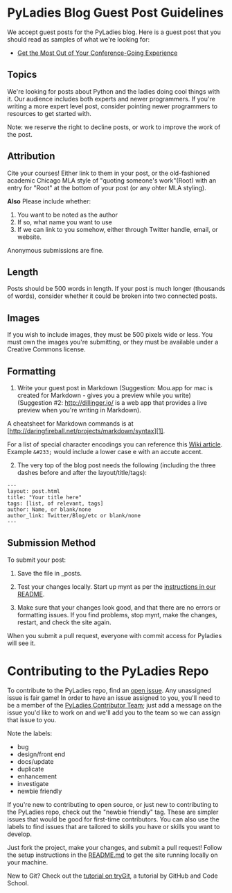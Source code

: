 # PyLadies Blog Guest Post Guidelines

We accept guest posts for the PyLadies blog. Here is a guest post that you should read as samples of what we're looking for:

* [Get the Most Out of Your Conference-Going Experience][2]

## Topics

We're looking for posts about Python and the ladies doing cool things with it. Our audience includes both experts and newer programmers. If you're writing a more expert level post, consider pointing newer programmers to resources to get started with.

Note: we reserve the right to decline posts, or work to improve the work of the post. 

## Attribution

Cite your courses! Either link to them in your post, or the old-fashioned academic Chicago MLA style of "quoting someone's work"(Root) with an entry for "Root" at the bottom of your post (or any ohter MLA styling).

**Also** Please include whether:

1. You want to be noted as the author
2. If so, what name you want to use
3. If we can link to you somehow, either through Twitter handle, email, or website.

Anonymous submissions are fine.

## Length

Posts should be 500 words in length. If your post is much longer (thousands of words), consider whether it could be broken into two connected posts.

## Images

If you wish to include images, they must be 500 pixels wide or less. You must own the images you're submitting, or they must be available under a Creative Commons license.

## Formatting

1. Write your guest post in Markdown (Suggestion: Mou.app for mac is created for Markdown - gives you a preview while you write) (Suggestion #2: http://dillinger.io/ is a web app that provides a live preview when you're writing in Markdown).

A cheatsheet for Markdown commands is at [http://daringfireball.net/projects/markdown/syntax][1].

For a list of special character encodings you can reference this [Wiki article](https://en.wikipedia.org/wiki/List_of_XML_and_HTML_character_entity_references). Example `&#233;` would include a lower case e with an accute accent.

2. The very top of the blog post needs the following (including the three dashes before and after the layout/title/tags):

```
---
layout: post.html
title: "Your title here"
tags: [list, of relevant, tags]
author: Name, or blank/none
author_link: Twitter/Blog/etc or blank/none
---
```

## Submission Method

To submit your post:

1. Save the file in _posts.

2. Test your changes locally. Start up mynt as per the [instructions in our README](https://github.com/pyladies/pyladies#to-run-locally).

3. Make sure that your changes look good, and that there are no errors or formatting issues. If you find problems, stop mynt, make the changes, restart, and check the site again.

When you submit a pull request, everyone with commit access for Pyladies will see it.

[1]: http://daringfireball.net/projects/markdown/syntax
[2]: http://www.pyladies.com/blog/get-the-most-out-of-your-conference-going-experience/

# Contributing to the PyLadies Repo 

To contribute to the PyLadies repo, find an [open issue](https://github.com/pyladies/pyladies/issues?q=is%3Aopen+is%3Aissue+no%3Aassignee). Any unassigned issue is fair game! In order to have an issue assigned to you, you'll need to be a member of the [PyLadies Contributor Team](https://github.com/orgs/pyladies/teams/contributors); just add a message on the issue you'd like to work on and we'll add you to the team so we can assign that issue to you. 

Note the labels: 

- bug
- design/front end 
- docs/update
- duplicate
- enhancement
- investigate
- newbie friendly

If you're new to contributing to open source, or just new to contributing to the PyLadies repo, check out the "newbie friendly" tag. These are simpler issues that would be good for first-time contributors. You can also use the labels to find issues that are tailored to skills you have or skills you want to develop. 

Just fork the project, make your changes, and submit a pull request! Follow the setup instructions in the [README.md](https://github.com/pyladies/pyladies) to get the site running locally on your machine. 

New to Git? Check out the [tutorial on tryGit](https://try.github.io/levels/1/challenges/1), a tutorial by GitHub and Code School. 

